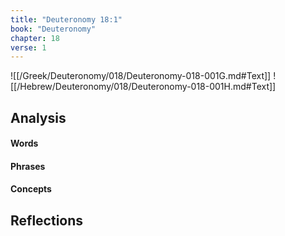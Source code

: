 ```yaml
---
title: "Deuteronomy 18:1"
book: "Deuteronomy"
chapter: 18
verse: 1
---
```

![[/Greek/Deuteronomy/018/Deuteronomy-018-001G.md#Text]]
![[/Hebrew/Deuteronomy/018/Deuteronomy-018-001H.md#Text]]

## Analysis

#### Words

#### Phrases

#### Concepts

## Reflections
